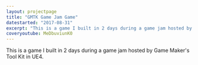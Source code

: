 ```yaml
---
layout: projectpage
title: "GMTK Game Jam Game"
datestarted: "2017-08-31"
excerpt: "This is a game I built in 2 days during a game jam hosted by Game Maker's Tool Kit in UE4."
coveryoutube: MeDbuviunK0
---
```


This is a game I built in 2 days during a game jam hosted by Game Maker's Tool Kit in UE4.
